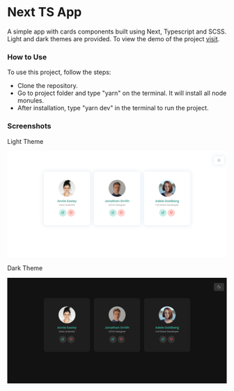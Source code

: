 # Next TS App

A simple app with cards components built using Next, Typescript and SCSS. Light and dark themes are provided. To view the demo of the project [visit](https://next-ts-app-drab.vercel.app/).

### How to Use

To use this project, follow the steps:
 - Clone the repository.
 - Go to project folder and type "yarn" on the terminal. It will install all node monules.
 - After installation, type "yarn dev" in the terminal to run the project.

### Screenshots

Light Theme

![Light Theme](https://github.com/Fatima-Mujahid/next-ts-app/blob/main/Resources/light.png)

Dark Theme

![Dark Theme](https://github.com/Fatima-Mujahid/next-ts-app/blob/main/Resources/dark.png)
